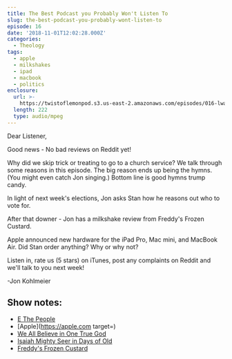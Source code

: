 ```yaml
---
title: The Best Podcast you Probably Won't Listen To
slug: the-best-podcast-you-probably-wont-listen-to
episode: 16
date: '2018-11-01T12:02:28.000Z'
categories:
  - Theology
tags:
  - apple
  - milkshakes
  - ipad
  - macbook
  - politics
enclosure:
  url: >-
    https://twistoflemonpod.s3.us-east-2.amazonaws.com/episodes/016-lwatol-20181101.mp3
  length: 222
  type: audio/mpeg
---
```


Dear Listener,

Good news - No bad reviews on Reddit yet!

Why did we skip trick or treating to go to a church service? We talk through some reasons in this episode. The big reason ends up being the hymns. (You might even catch Jon singing.) Bottom line is good hymns trump candy.

In light of next week's elections, Jon asks Stan how he reasons out who to vote for.

After that downer - Jon has a milkshake review from Freddy's Frozen Custard.

Apple announced new hardware for the iPad Pro, Mac mini, and MacBook Air. Did Stan order anything? Why or why not?

Listen in, rate us (5 stars) on iTunes, post any complaints on Reddit and we'll talk to you next week!

\-Jon Kohlmeier

## Show notes:

- [E The People](http://ethepeople.org)
- [Apple](https://apple.com target=)
- [We All Believe in One True God](https://youtu.be/O9VolOFsnPI)
- [Isaiah Mighty Seer in Days of Old](https://youtu.be/R-pswaKCDW0)
- [Freddy's Frozen Custard](https://freddysusa.com)
